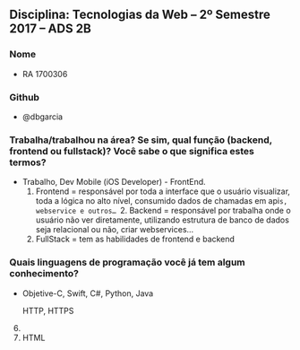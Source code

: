 ## Disciplina: Tecnologias da Web – 2º Semestre 2017 – ADS 2B

### Nome
* RA 1700306

### Github
* @dbgarcia

### Trabalha/trabalhou na área? Se sim, qual função (backend, frontend ou fullstack)? Você sabe o que significa estes termos?

* Trabalho, Dev Mobile (iOS Developer) - FrontEnd.
	1. Frontend = responsável por toda a interface que o usuário visualizar, toda a lógica no alto nível, consumido dados de chamadas em api`s, webservice e outros…
		`2. Backend = responsável por trabalha onde o usuário não ver diretamente, utilizando estrutura de banco de dados seja relacional ou não, criar webservices…
	3. FullStack = tem as habilidades de frontend e backend

### Quais linguagens de programação você já tem algum conhecimento?
* Objetive-C, Swift, C#, Python, Java

	HTTP, HTTPS
6. 
7. HTML